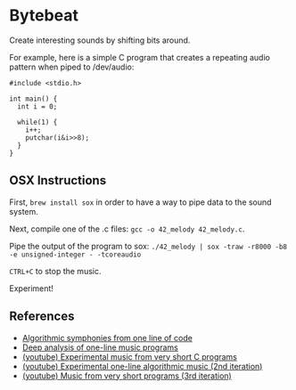 # Bytebeat

Create interesting sounds by shifting bits around.

For example, here is a simple C program that creates a repeating audio pattern when piped to /dev/audio:

```
#include <stdio.h>

int main() {
  int i = 0;

  while(1) {
    i++;
    putchar(i&i>>8);
  }
}
```

## OSX Instructions

First, `brew install sox` in order to have a way to pipe data to the sound system.

Next, compile one of the .c files: `gcc -o 42_melody 42_melody.c`.

Pipe the output of the program to sox: `./42_melody | sox -traw -r8000 -b8 -e unsigned-integer - -tcoreaudio`

`CTRL+C` to stop the music.

Experiment!

## References

* [Algorithmic symphonies from one line of code](http://countercomplex.blogspot.com/2011/10/algorithmic-symphonies-from-one-line-of.html)
* [Deep analysis of one-line music programs](http://countercomplex.blogspot.com/2011/10/some-deep-analysis-of-one-line-music.html)
* [(youtube) Experimental music from very short C programs](https://www.youtube.com/watch?v=GtQdIYUtAHg)
* [(youtube) Experimental one-line algorithmic music (2nd iteration)](https://www.youtube.com/watch?v=qlrs2Vorw2Y)
* [(youtube) Music from very short programs (3rd iteration)](https://www.youtube.com/watch?v=tCRPUv8V22o)

